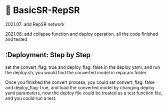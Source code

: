 # :rocket: BasicSR-RepSR

2021.07: add RepSR network

2021.08: add collapse function and deploy operation, all the code finished and tested

## :Deployment: Step by Step
set the convert_flag: true and deploy_flag: false in the deploy yaml, and run the deploy.sh, you would find the converted model in reparam folder.

Once you finished the convert process, you could set convert_flag: false and deploy_flag: true, and load the converted model by changing deploy yaml parameters, now the deploy file could be treated as a test function file, and you could run a test.